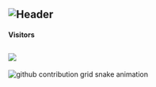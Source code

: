 ![Header](https://capsule-render.vercel.app/api?type=Waving&color=timeGradient&height=200&animation=fadeIn&section=header&text=OStarsO&fontSize=60)
---
#### Visitors
![](https://count.getloli.com/get/@OStarsO?theme=rule34)
---
<picture>
  <source media="(prefers-color-scheme: dark)" srcset="[https://raw.githubusercontent.com/OStarsO/OStarsO/output/github-contribution-grid-snake-dark.svg](https://github.com/OStarsO/OStarsO/blob/81a9b592b2ea35d569356d662e0e3d4ecc0d00ef/github-contribution-grid-snake-dark.svg)">
  <source media="(prefers-color-scheme: light)" srcset="https://raw.githubusercontent.com/OStarsO/OStarsO/output/github-contribution-grid-snake.svg">
  <img alt="github contribution grid snake animation" src="https://raw.githubusercontent.com/OStarsO/OStarsO/output/github-contribution-grid-snake.svg">
</picture>
